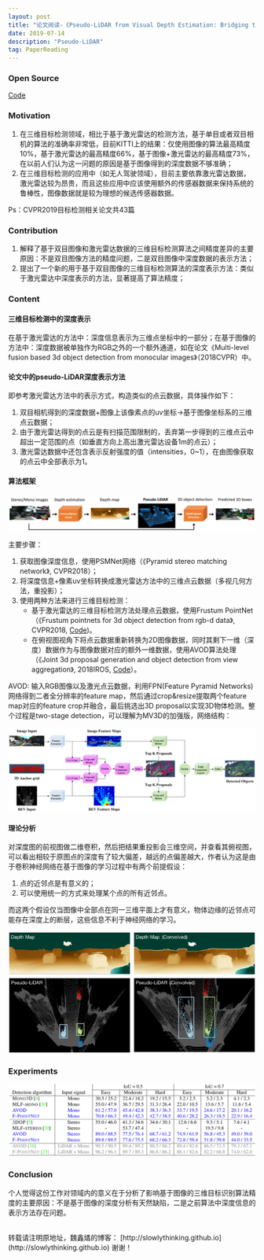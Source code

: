 ```yaml
---
layout: post
title: "论文阅读-《Pseudo-LiDAR from Visual Depth Estimation: Bridging the Gap in 3D Object Detection for Autonomous Driving》(2019CVPR, Cornell University)"
date: 2019-07-14
description: "Pseudo-LiDAR"
tag: PaperReading
---
```


### Open Source

[Code](https://github.com/mileyan/pseudo_lidar)

### Motivation

1. 在三维目标检测领域，相比于基于激光雷达的检测方法，基于单目或者双目相机的算法的准确率非常低，目前KITTI上的结果：仅使用图像的算法最高精度10%，基于激光雷达的最高精度66%，基于图像+激光雷达的最高精度73%，在以前人们认为这一问题的原因是基于图像得到的深度数据不够准确；
2. 在三维目标检测的应用中（如无人驾驶领域），目前主要依靠激光雷达数据，激光雷达较为昂贵，而且这些应用中应该使用额外的传感器数据来保持系统的鲁棒性，图像数据就是较为理想的候选传感器数据。

Ps：CVPR2019目标检测相关论文共43篇

### Contribution

1. 解释了基于双目图像和激光雷达数据的三维目标检测算法之间精度差异的主要原因：不是双目图像方法的精度问题，二是双目图像中深度数据的表示方法；
2. 提出了一个新的用于基于双目图像的三维目标检测算法的深度表示方法：类似于激光雷达中深度表示的方法，显著提高了算法精度；

### Content

#### 三维目标检测中的深度表示

在基于激光雷达的方法中：深度信息表示为三维点坐标中的一部分；在基于图像的方法中：深度数据被单独作为RGB之外的一个额外通道，如在论文《Multi-level fusion based 3d object detection from monocular images》（2018CVPR）中。

#### 论文中的pseudo-LiDAR深度表示方法

即参考激光雷达方法中的表示方式，构造类似的点云数据，具体操作如下：

1. 双目相机得到的深度数据+图像上该像素点的uv坐标->基于图像坐标系的三维点云数据；
2. 由于激光雷达得到的点云是有扫描范围限制的，丢弃第一步得到的三维点云中超出一定范围的点（如垂直方向上高出激光雷达设备1m的点云）；
3. 激光雷达数据中还包含表示反射强度的值（intensities，0~1），在由图像获取的点云中全部表示为1。

#### 算法框架

![](/images/posts/PseudoLiDAR/Pipeline.png)

主要步骤：

1. 获取图像深度信息，使用PSMNet网络（《Pyramid stereo matching network》, CVPR2018）；
2. 将深度信息+像素uv坐标转换成激光雷达方法中的三维点云数据（多视几何方法，重投影）；
3. 使用两种方法来进行三维目标检测：
    * 基于激光雷达的三维目标检测方法处理点云数据，使用Frustum PointNet（《Frustum pointnets for 3d object detection from rgb-d data》, CVPR2018, [Code](https://github.com/charlesq34/frustum-pointnets))。
    * 在俯视图视角下将点云数据重新转换为2D图像数据，同时其剩下一维（深度）数据作为与图像数据对应的额外一维数据，使用AVOD算法处理（《Joint 3d proposal generation and object detection from view aggregation》, 2018IROS, [Code](https://github.com/kujason/avod)）。

AVOD:
输入RGB图像以及激光点云数据，利用FPN(Feature Pyramid Networks)网络得到二者全分辨率的feature map，然后通过crop&resize提取两个feature map对应的feature crop并融合，最后挑选出3D proposal以实现3D物体检测。整个过程是two-stage detection，可以理解为MV3D的加强版，网络结构：

![](/images/posts/PseudoLiDAR/AVOD.png)

#### 理论分析

对深度图的前视图做二维卷积，然后把结果重投影会三维空间，并查看其俯视图，可以看出相较于原图点的深度有了较大偏差，越远的点偏差越大，作者认为这是由于卷积神经网络在基于图像的学习过程中有两个前提假设：

1. 点的近邻点是有意义的；
2. 可以使用统一的方式来处理某个点的所有近邻点。

而这两个假设仅当图像中全部点在同一三维平面上才有意义，物体边缘的近邻点可能存在深度上的断层，这些信息不利于神经网络的学习。

![](/images/posts/PseudoLiDAR/Analysis.png)

### Experiments

![](/images/posts/PseudoLiDAR/Experiment1.png)

### Conclusion

个人觉得这份工作对领域内的意义在于分析了影响基于图像的三维目标识别算法精度的主要原因：不是基于图像的深度分析有天然缺陷，二是之前算法中深度信息的表示方法存在问题。

<br>
转载请注明原地址，魏鑫燏的博客： [http://slowlythinking.github.io](http://slowlythinking.github.io) 谢谢！

